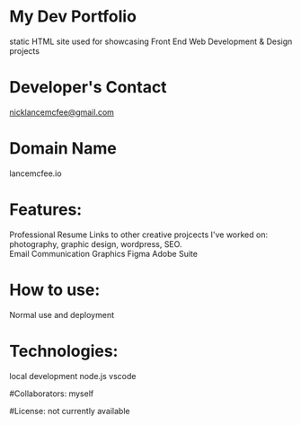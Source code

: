 # My Dev Portfolio
 static HTML site used for showcasing Front End Web Development & Design projects

# Developer's Contact
 nicklancemcfee@gmail.com

# Domain Name
 lancemcfee.io

# Features: 
Professional Resume
Links to other creative projcects I've worked on: photography, graphic design, wordpress, SEO.  
Email Communication
Graphics
Figma
Adobe Suite

# How to use: 
Normal use and deployment

# Technologies: 
local development
node.js
vscode


#Collaborators: 
myself

#License: 
not currently available
